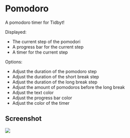 # Pomodoro

A pomodoro timer for Tidbyt!

Displayed:

- The current step of the pomodori
- A progress bar for the current step
- A timer for the current step

Options:

- Adjust the duration of the pomodoro step
- Adjust the duration of the short break step
- Adjust the duration of the long break step
- Adjust the amount of pomodoros before the long break
- Adjust the text color
- Adjust the progress bar color
- Adjust the color of the timer

## Screenshot

![](pomodoro.gif)